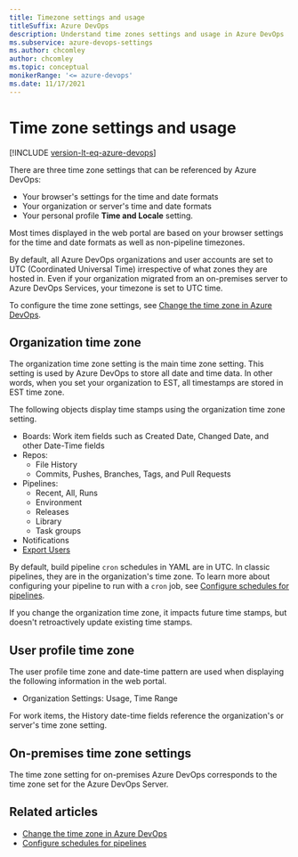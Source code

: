 ```yaml
---
title: Timezone settings and usage
titleSuffix: Azure DevOps  
description: Understand time zones settings and usage in Azure DevOps  
ms.subservice: azure-devops-settings
ms.author: chcomley
author: chcomley
ms.topic: conceptual
monikerRange: '<= azure-devops'
ms.date: 11/17/2021
---
```


# Time zone settings and usage

[!INCLUDE [version-lt-eq-azure-devops](../../includes/version-lt-eq-azure-devops.md)]  

There are three time zone settings that can be referenced by Azure DevOps:

- Your browser's settings for the time and date formats
- Your organization or server's time and date formats
- Your personal profile **Time and Locale** setting.

Most times displayed in the web portal are based on your browser settings for the time and date formats as well as non-pipeline timezones.

By default, all Azure DevOps organizations and user accounts are set to UTC (Coordinated Universal Time) irrespective of what zones they are hosted in. Even if your organization migrated from an on-premises server to Azure DevOps Services, your timezone is set to UTC time.

To configure the time zone settings, see [Change the time zone in Azure DevOps](../accounts/change-time-zone.md).

## Organization time zone

The organization time zone setting is the main time zone setting. This setting is used by Azure DevOps to store all date and time data. In other words, when you set your organization to EST, all timestamps are stored in EST time zone.

The following objects display time stamps using the organization time zone setting.

- Boards: Work item fields such as Created Date, Changed Date, and other Date-Time fields
- Repos:
  - File History
  - Commits, Pushes, Branches, Tags, and Pull Requests
- Pipelines:
  - Recent, All, Runs
  - Environment
  - Releases
  - Library
  - Task groups
- Notifications
- [Export Users](../security/export-users-audit-log.md)

By default, build pipeline `cron` schedules in YAML are in UTC. In classic pipelines, they are in the organization's time zone. To learn more about configuring your pipeline to run with a `cron` job, see [Configure schedules for pipelines](../../pipelines/process/scheduled-triggers.md).

If you change the organization time zone, it impacts future time stamps, but doesn't retroactively update existing time stamps.

## User profile time zone

The user profile time zone and date-time pattern are used when displaying the following information in the web portal.  

- Organization Settings: Usage, Time Range

For work items, the History date-time fields reference the organization's or server's time zone setting.

## On-premises time zone settings

The time zone setting for on-premises Azure DevOps corresponds to the time zone set for the Azure DevOps Server.

## Related articles

- [Change the time zone in Azure DevOps](../accounts/change-time-zone.md)
- [Configure schedules for pipelines](../../pipelines/process/scheduled-triggers.md)

<!--- REMOVED from user profile time zone on 11/17/2021

- Boards: 
  - Project configuration, Iteration Start and End Dates
  - Team configuration, Iteration Start and End Dates
  - Work item form 

-->
